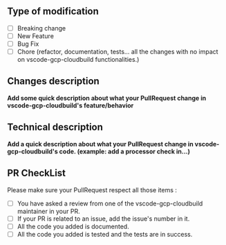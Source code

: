 ## Type of modification

* [ ] Breaking change
* [ ] New Feature
* [ ] Bug Fix
* [ ] Chore (refactor, documentation, tests... all the changes with no impact 
on vscode-gcp-cloudbuild functionalities.) 

## Changes description

**Add some quick description about what your PullRequest change in
vscode-gcp-cloudbuild's feature/behavior**

## Technical description

**Add a quick description about what your PullRequest change in 
vscode-gcp-cloudbuild's code. (example: add a processor check in...)**

## PR CheckList

Please make sure your PullRequest respect all those items :

* [ ] You have asked a review from one of the vscode-gcp-cloudbuild maintainer 
in your PR.
* [ ] If your PR is related to an issue, add the issue's number in it.
* [ ] All the code you added is documented.
* [ ] All the code you added is tested and the  tests are in success.
